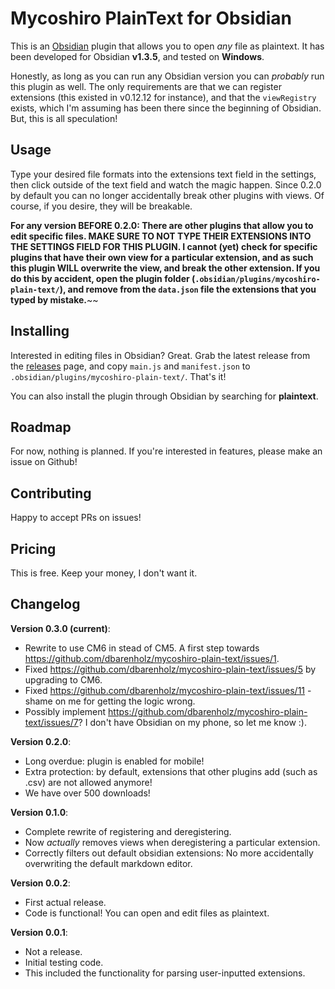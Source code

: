 # Mycoshiro PlainText for Obsidian

This is an [Obsidian](https://obsidian.md) plugin that allows you to open _any_ file as plaintext.
It has been developed for Obsidian **v1.3.5**, and tested on **Windows**.

Honestly, as long as you can run any Obsidian version you can _probably_ run this plugin as well.
The only requirements are that we can register extensions (this existed in v0.12.12 for instance), and that the `viewRegistry` exists, which I'm assuming has been there since the beginning of Obsidian.
But, this is all speculation!

## Usage

Type your desired file formats into the extensions text field in the settings, then click outside of the text field and watch the magic happen.
Since 0.2.0 by default you can no longer accidentally break other plugins with views. Of course, if you desire, they will be breakable.

**For any version BEFORE 0.2.0: There are other plugins that allow you to edit specific files. MAKE SURE TO NOT TYPE THEIR EXTENSIONS INTO THE SETTINGS FIELD FOR THIS PLUGIN. I cannot (yet) check for specific plugins that have their own view for a particular extension, and as such this plugin WILL overwrite the view, and break the other extension. If you do this by accident, open the plugin folder (`.obsidian/plugins/mycoshiro-plain-text/`), and remove from the `data.json` file the extensions that you typed by mistake.**~~

## Installing

Interested in editing files in Obsidian? Great.
Grab the latest release from the [releases](https://github.com/dbarenholz/mycoshiro-plain-text/releases) page, and copy `main.js` and `manifest.json` to `.obsidian/plugins/mycoshiro-plain-text/`. That's it!

You can also install the plugin through Obsidian by searching for **plaintext**.

## Roadmap

For now, nothing is planned. If you're interested in features, please make an issue on Github!

## Contributing

Happy to accept PRs on issues!

## Pricing

This is free. Keep your money, I don't want it.

## Changelog

**Version 0.3.0 (current)**:

- Rewrite to use CM6 in stead of CM5. A first step towards <https://github.com/dbarenholz/mycoshiro-plain-text/issues/1>.
- Fixed <https://github.com/dbarenholz/mycoshiro-plain-text/issues/5> by upgrading to CM6.
- Fixed <https://github.com/dbarenholz/mycoshiro-plain-text/issues/11> - shame on me for getting the logic wrong.
- Possibly implement <https://github.com/dbarenholz/mycoshiro-plain-text/issues/7>? I don't have Obsidian on my phone, so let me know :).


**Version 0.2.0**:

-   Long overdue: plugin is enabled for mobile!
-   Extra protection: by default, extensions that other plugins add (such as .csv) are not allowed anymore!
-   We have over 500 downloads!

**Version 0.1.0**:

-   Complete rewrite of registering and deregistering.
-   Now _actually_ removes views when deregistering a particular extension.
-   Correctly filters out default obsidian extensions: No more accidentally overwriting the default markdown editor.

**Version 0.0.2**:

-   First actual release.
-   Code is functional! You can open and edit files as plaintext.

**Version 0.0.1**:

-   Not a release.
-   Initial testing code.
-   This included the functionality for parsing user-inputted extensions.
